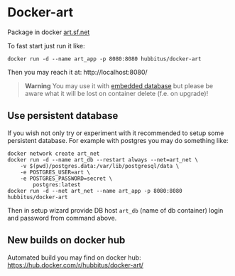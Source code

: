 # Docker-art
Package in docker [art.sf.net](http://art.sourceforge.net/)

To fast start just run it like:

    docker run -d --name art_app -p 8080:8080 hubbitus/docker-art

Then you may reach it at: http://localhost:8080/

> **Warning** You may use it with [embedded database](https://sourceforge.net/p/art/wiki/Installing/#using-the-default-database) but please be aware what it will be lost on container delete (f.e. on upgrade)!

## Use persistent database
If you wish not only try or experiment with it recommended to setup some persistent database. For example with postgres you may do something like:

    docker network create art_net
    docker run -d --name art_db --restart always --net=art_net \
        -v $(pwd)/postgres.data:/var/lib/postgresql/data \
        -e POSTGRES_USER=art \
        -e POSTGRES_PASSWORD=secret \
            postgres:latest
    docker run -d --net art_net --name art_app -p 8080:8080 hubbitus/docker-art

Then in setup wizard provide DB host `art_db` (name of db container) login and password from command above.

## New builds on docker hub

Automated build you may find on docker hub: https://hub.docker.com/r/hubbitus/docker-art/

